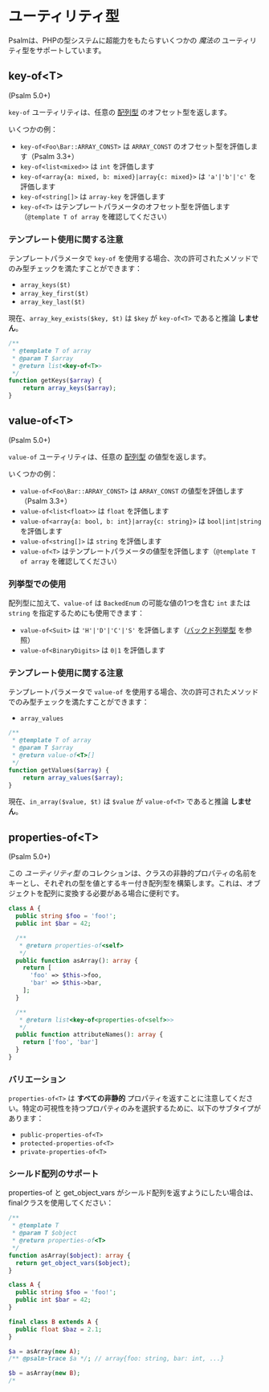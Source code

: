 # ユーティリティ型

Psalmは、PHPの型システムに超能力をもたらすいくつかの _魔法の_ ユーティリティ型をサポートしています。

## key-of&lt;T&gt;
(Psalm 5.0+)

`key-of` ユーティリティは、任意の [配列型](array_types.md) のオフセット型を返します。

いくつかの例：
- `key-of<Foo\Bar::ARRAY_CONST>` は `ARRAY_CONST` のオフセット型を評価します（Psalm 3.3+）
- `key-of<list<mixed>>` は `int` を評価します
- `key-of<array{a: mixed, b: mixed}|array{c: mixed}>` は `'a'|'b'|'c'` を評価します
- `key-of<string[]>` は `array-key` を評価します
- `key-of<T>` はテンプレートパラメータのオフセット型を評価します（`@template T of array` を確認してください）

### テンプレート使用に関する注意

テンプレートパラメータで `key-of` を使用する場合、次の許可されたメソッドでのみ型チェックを満たすことができます：
- `array_keys($t)`
- `array_key_first($t)`
- `array_key_last($t)`

現在、`array_key_exists($key, $t)` は `$key` が `key-of<T>` であると推論 **しません**。

```php
/** 
 * @template T of array
 * @param T $array
 * @return list<key-of<T>>
 */
function getKeys($array) {
    return array_keys($array);
}
```

## value-of&lt;T&gt;
(Psalm 5.0+)

`value-of` ユーティリティは、任意の [配列型](array_types.md) の値型を返します。

いくつかの例：
- `value-of<Foo\Bar::ARRAY_CONST>` は `ARRAY_CONST` の値型を評価します（Psalm 3.3+）
- `value-of<list<float>>` は `float` を評価します
- `value-of<array{a: bool, b: int}|array{c: string}>` は `bool|int|string` を評価します
- `value-of<string[]>` は `string` を評価します
- `value-of<T>` はテンプレートパラメータの値型を評価します（`@template T of array` を確認してください）

### 列挙型での使用

配列型に加えて、`value-of` は `BackedEnum` の可能な値の1つを含む `int` または `string` を指定するためにも使用できます：
- `value-of<Suit>` は `'H'|'D'|'C'|'S'` を評価します（[バックド列挙型](https://www.php.net/manual/en/language.enumerations.backed.php) を参照）
- `value-of<BinaryDigits>` は `0|1` を評価します

### テンプレート使用に関する注意

テンプレートパラメータで `value-of` を使用する場合、次の許可されたメソッドでのみ型チェックを満たすことができます：
- `array_values`

```php
/** 
 * @template T of array
 * @param T $array
 * @return value-of<T>[]
 */
function getValues($array) {
    return array_values($array);
}
```

現在、`in_array($value, $t)` は `$value` が `value-of<T>` であると推論 **しません**。

## properties-of&lt;T&gt;
(Psalm 5.0+)

この _ユーティリティ型_ のコレクションは、クラスの非静的プロパティの名前をキーとし、それぞれの型を値とするキー付き配列型を構築します。これは、オブジェクトを配列に変換する必要がある場合に便利です。

```php
class A {
  public string $foo = 'foo!';
  public int $bar = 42;

  /**
   * @return properties-of<self>
   */
  public function asArray(): array {
    return [
      'foo' => $this->foo,
      'bar' => $this->bar,
    ];
  }

  /**
   * @return list<key-of<properties-of<self>>>
   */
  public function attributeNames(): array {
    return ['foo', 'bar']
  }
}
```

### バリエーション

`properties-of<T>` は **すべての非静的** プロパティを返すことに注意してください。特定の可視性を持つプロパティのみを選択するために、以下のサブタイプがあります：
- `public-properties-of<T>`
- `protected-properties-of<T>`
- `private-properties-of<T>`

### シールド配列のサポート

properties-of と get_object_vars がシールド配列を返すようにしたい場合は、finalクラスを使用してください：

```php
/** 
 * @template T
 * @param T $object
 * @return properties-of<T>
 */
function asArray($object): array {
  return get_object_vars($object);
}

class A {
  public string $foo = 'foo!';
  public int $bar = 42;
}

final class B extends A {
  public float $baz = 2.1;
}

$a = asArray(new A);
/** @psalm-trace $a */; // array{foo: string, bar: int, ...}

$b = asArray(new B);
/*
